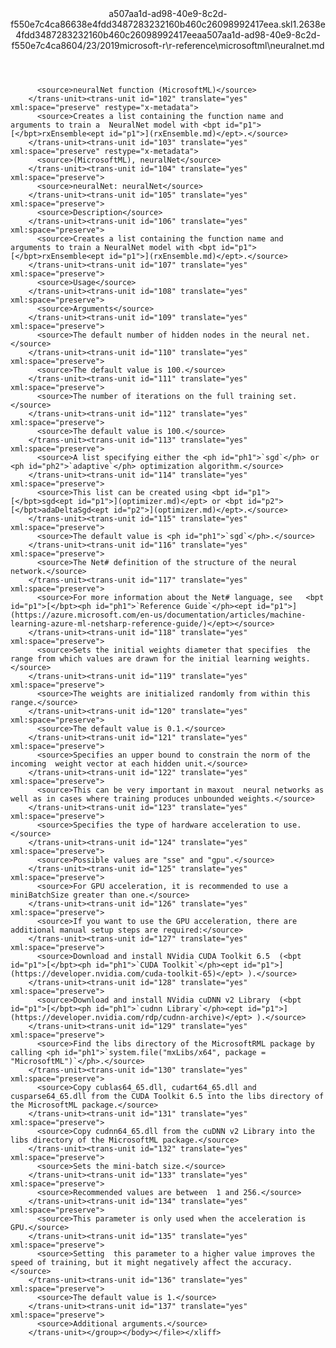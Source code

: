 <?xml version="1.0"?><xliff version="1.2" xmlns="urn:oasis:names:tc:xliff:document:1.2" xmlns:xsi="http://www.w3.org/2001/XMLSchema-instance" xsi:schemaLocation="urn:oasis:names:tc:xliff:document:1.2 xliff-core-1.2-transitional.xsd"><file datatype="xml" original="neuralnet.md" source-language="en-US" target-language="en-US"><header><tool tool-id="mdxliff" tool-name="mdxliff" tool-version="1.0-1931010" tool-company="Microsoft" /><xliffext:skl_file_name xmlns:xliffext="urn:microsoft:content:schema:xliffextensions">a507aa1d-ad98-40e9-8c2d-f550e7c4ca86638e4fdd3487283232160b460c26098992417eea.skl</xliffext:skl_file_name><xliffext:version xmlns:xliffext="urn:microsoft:content:schema:xliffextensions">1.2</xliffext:version><xliffext:ms.openlocfilehash xmlns:xliffext="urn:microsoft:content:schema:xliffextensions">638e4fdd3487283232160b460c26098992417eea</xliffext:ms.openlocfilehash><xliffext:ms.sourcegitcommit xmlns:xliffext="urn:microsoft:content:schema:xliffextensions">a507aa1d-ad98-40e9-8c2d-f550e7c4ca86</xliffext:ms.sourcegitcommit><xliffext:ms.lasthandoff xmlns:xliffext="urn:microsoft:content:schema:xliffextensions">04/23/2019</xliffext:ms.lasthandoff><xliffext:ms.openlocfilepath xmlns:xliffext="urn:microsoft:content:schema:xliffextensions">microsoft-r\r-reference\microsoftml\neuralnet.md</xliffext:ms.openlocfilepath></header><body><group id="content" extype="content"><trans-unit id="101" translate="yes" xml:space="preserve" restype="x-metadata">
          <source>neuralNet function (MicrosoftML)</source>
        </trans-unit><trans-unit id="102" translate="yes" xml:space="preserve" restype="x-metadata">
          <source>Creates a list containing the function name and arguments to train a  NeuralNet model with <bpt id="p1">[</bpt>rxEnsemble<ept id="p1">](rxEnsemble.md)</ept>.</source>
        </trans-unit><trans-unit id="103" translate="yes" xml:space="preserve" restype="x-metadata">
          <source>(MicrosoftML), neuralNet</source>
        </trans-unit><trans-unit id="104" translate="yes" xml:space="preserve">
          <source>neuralNet: neuralNet</source>
        </trans-unit><trans-unit id="105" translate="yes" xml:space="preserve">
          <source>Description</source>
        </trans-unit><trans-unit id="106" translate="yes" xml:space="preserve">
          <source>Creates a list containing the function name and arguments to train a NeuralNet model with <bpt id="p1">[</bpt>rxEnsemble<ept id="p1">](rxEnsemble.md)</ept>.</source>
        </trans-unit><trans-unit id="107" translate="yes" xml:space="preserve">
          <source>Usage</source>
        </trans-unit><trans-unit id="108" translate="yes" xml:space="preserve">
          <source>Arguments</source>
        </trans-unit><trans-unit id="109" translate="yes" xml:space="preserve">
          <source>The default number of hidden nodes in the neural net.</source>
        </trans-unit><trans-unit id="110" translate="yes" xml:space="preserve">
          <source>The default value is 100.</source>
        </trans-unit><trans-unit id="111" translate="yes" xml:space="preserve">
          <source>The number of iterations on the full training set.</source>
        </trans-unit><trans-unit id="112" translate="yes" xml:space="preserve">
          <source>The default value is 100.</source>
        </trans-unit><trans-unit id="113" translate="yes" xml:space="preserve">
          <source>A list specifying either the <ph id="ph1">`sgd`</ph> or <ph id="ph2">`adaptive`</ph> optimization algorithm.</source>
        </trans-unit><trans-unit id="114" translate="yes" xml:space="preserve">
          <source>This list can be created using <bpt id="p1">[</bpt>sgd<ept id="p1">](optimizer.md)</ept> or <bpt id="p2">[</bpt>adaDeltaSgd<ept id="p2">](optimizer.md)</ept>.</source>
        </trans-unit><trans-unit id="115" translate="yes" xml:space="preserve">
          <source>The default value is <ph id="ph1">`sgd`</ph>.</source>
        </trans-unit><trans-unit id="116" translate="yes" xml:space="preserve">
          <source>The Net# definition of the structure of the neural network.</source>
        </trans-unit><trans-unit id="117" translate="yes" xml:space="preserve">
          <source>For more information about the Net# language, see   <bpt id="p1">[</bpt><ph id="ph1">`Reference Guide`</ph><ept id="p1">](https://azure.microsoft.com/en-us/documentation/articles/machine-learning-azure-ml-netsharp-reference-guide/)</ept></source>
        </trans-unit><trans-unit id="118" translate="yes" xml:space="preserve">
          <source>Sets the initial weights diameter that specifies  the range from which values are drawn for the initial learning weights.</source>
        </trans-unit><trans-unit id="119" translate="yes" xml:space="preserve">
          <source>The weights are initialized randomly from within this range.</source>
        </trans-unit><trans-unit id="120" translate="yes" xml:space="preserve">
          <source>The default value is 0.1.</source>
        </trans-unit><trans-unit id="121" translate="yes" xml:space="preserve">
          <source>Specifies an upper bound to constrain the norm of the incoming  weight vector at each hidden unit.</source>
        </trans-unit><trans-unit id="122" translate="yes" xml:space="preserve">
          <source>This can be very important in maxout  neural networks as well as in cases where training produces unbounded weights.</source>
        </trans-unit><trans-unit id="123" translate="yes" xml:space="preserve">
          <source>Specifies the type of hardware acceleration to use.</source>
        </trans-unit><trans-unit id="124" translate="yes" xml:space="preserve">
          <source>Possible values are "sse" and "gpu".</source>
        </trans-unit><trans-unit id="125" translate="yes" xml:space="preserve">
          <source>For GPU acceleration, it is recommended to use a miniBatchSize greater than one.</source>
        </trans-unit><trans-unit id="126" translate="yes" xml:space="preserve">
          <source>If you want to use the GPU acceleration, there are additional manual setup steps are required:</source>
        </trans-unit><trans-unit id="127" translate="yes" xml:space="preserve">
          <source>Download and install NVidia CUDA Toolkit 6.5  (<bpt id="p1">[</bpt><ph id="ph1">`CUDA Toolkit`</ph><ept id="p1">](https://developer.nvidia.com/cuda-toolkit-65)</ept> ).</source>
        </trans-unit><trans-unit id="128" translate="yes" xml:space="preserve">
          <source>Download and install NVidia cuDNN v2 Library  (<bpt id="p1">[</bpt><ph id="ph1">`cudnn Library`</ph><ept id="p1">](https://developer.nvidia.com/rdp/cudnn-archive)</ept> ).</source>
        </trans-unit><trans-unit id="129" translate="yes" xml:space="preserve">
          <source>Find the libs directory of the MicrosoftRML package by calling <ph id="ph1">`system.file("mxLibs/x64", package = "MicrosoftML")`</ph>.</source>
        </trans-unit><trans-unit id="130" translate="yes" xml:space="preserve">
          <source>Copy cublas64_65.dll, cudart64_65.dll and cusparse64_65.dll from the CUDA Toolkit 6.5 into the libs directory of the MicrosoftML package.</source>
        </trans-unit><trans-unit id="131" translate="yes" xml:space="preserve">
          <source>Copy cudnn64_65.dll from the cuDNN v2 Library into the libs directory of the MicrosoftML package.</source>
        </trans-unit><trans-unit id="132" translate="yes" xml:space="preserve">
          <source>Sets the mini-batch size.</source>
        </trans-unit><trans-unit id="133" translate="yes" xml:space="preserve">
          <source>Recommended values are between  1 and 256.</source>
        </trans-unit><trans-unit id="134" translate="yes" xml:space="preserve">
          <source>This parameter is only used when the acceleration is GPU.</source>
        </trans-unit><trans-unit id="135" translate="yes" xml:space="preserve">
          <source>Setting  this parameter to a higher value improves the speed of training, but it might negatively affect the accuracy.</source>
        </trans-unit><trans-unit id="136" translate="yes" xml:space="preserve">
          <source>The default value is 1.</source>
        </trans-unit><trans-unit id="137" translate="yes" xml:space="preserve">
          <source>Additional arguments.</source>
        </trans-unit></group></body></file></xliff>